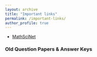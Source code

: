 ```yaml
---
layout: archive
title: "Important links"
permalink: /important-links/
author_profile: true
---
```



* [MathSciNet](https://mathscinet.ams.org/mathscinet/author?authorId=1207727)

<h3>Old Question Papers & Answer Keys</h3>
  
